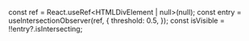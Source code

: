 const ref = React.useRef<HTMLDivElement | null>(null);
const entry = useIntersectionObserver(ref, {
threshold: 0.5,
});
const isVisible = !!entry?.isIntersecting;
